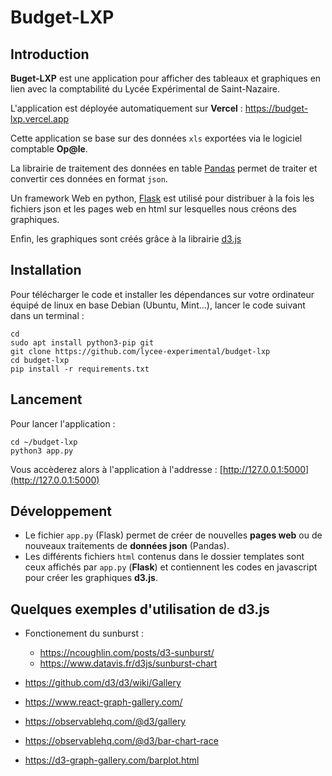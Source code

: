 # Budget-LXP

## Introduction

**Buget-LXP** est une application pour afficher des tableaux et graphiques en lien avec la comptabilité du Lycée Expérimental de Saint-Nazaire.

L'application est déployée automatiquement sur **Vercel** : https://budget-lxp.vercel.app

Cette application se base sur des données `xls` exportées via le logiciel comptable **Op@le**.

La librairie de traitement des données en table [Pandas](https://pandas.pydata.org/) permet de traiter et convertir ces données en format `json`.

Un framework Web en python, [Flask](https://flask.palletsprojects.com) est utilisé pour distribuer à la fois les fichiers json et les pages web en html sur lesquelles nous créons des graphiques.

Enfin, les graphiques sont créés grâce à la librairie [d3.js](https://d3js.org/) 

## Installation

Pour télécharger le code et installer les dépendances sur votre ordinateur équipé de linux en base Debian (Ubuntu, Mint...), lancer le code suivant dans un terminal :

```shell
cd 
sudo apt install python3-pip git
git clone https://github.com/lycee-experimental/budget-lxp
cd budget-lxp
pip install -r requirements.txt
```

## Lancement

Pour lancer l'application :

```shell
cd ~/budget-lxp
python3 app.py
```

Vous accèderez alors à l'application à l'addresse : [http://127.0.0.1:5000](http://127.0.0.1:5000)

## Développement
- Le fichier `app.py` (Flask) permet de créer de nouvelles **pages web** ou de nouveaux traitements de **données json** (Pandas).
- Les différents fichiers `html` contenus dans le dossier templates sont ceux affichés par `app.py` (**Flask**) et contiennent les codes en javascript pour créer les graphiques **d3.js**.


## Quelques exemples d'utilisation de d3.js

- Fonctionement du sunburst : 
  - https://ncoughlin.com/posts/d3-sunburst/
  - https://www.datavis.fr/d3js/sunburst-chart
  
- https://github.com/d3/d3/wiki/Gallery

- https://www.react-graph-gallery.com/

- https://observablehq.com/@d3/gallery

- https://observablehq.com/@d3/bar-chart-race

- https://d3-graph-gallery.com/barplot.html

